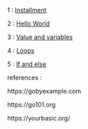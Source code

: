 <p>1 : <a href='https://github.com/naeemaei/Go-Tutorial-Project/tree/master/0-%20Installment'>Installment</a> </p>
<p>2 : <a href='https://github.com/naeemaei/Go-Tutorial-Project/tree/master/1-%20Hello%20World!'>Hello World</a> </p>
<p>3 : <a href='https://github.com/naeemaei/Go-Tutorial-Project/tree/master/2-%20%20Value%20Types'>Value and variables</a> </p>
<p>4 : <a href='https://github.com/naeemaei/Go-Tutorial-Project/tree/master/3-Loop'>Loops</a> </p>
<p>5 : <a href='#'>If and else</a> </p>


<p>references : </p>
<p>https://gobyexample.com    </p>
<p>https://go101.org    </p>
<p>https://yourbasic.org/ </p>

